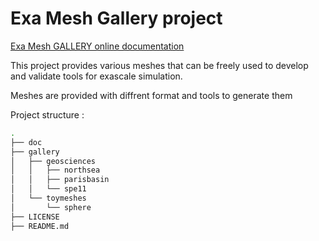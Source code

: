 # Exa Mesh Gallery project



[Exa Mesh GALLERY online documentation](https://gratienj.github.io/doc/meshgallery/index.html)


This project provides various meshes that can be freely used to develop and validate tools for exascale simulation.

Meshes are provided with diffrent format and tools to generate them 

Project structure :
```bash
.
├── doc
├── gallery
│   ├── geosciences
│   │   ├── northsea
│   │   ├── parisbasin
│   │   └── spe11
│   └── toymeshes
│       └── sphere
├── LICENSE
├── README.md
```
